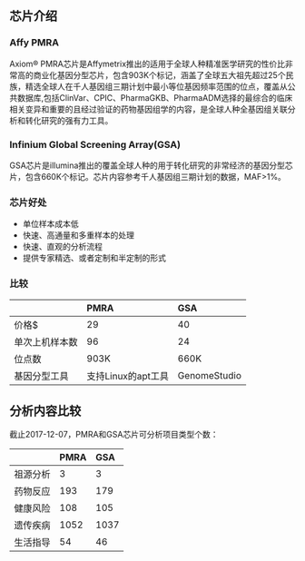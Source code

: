 ## 芯片介绍

### Affy PMRA
Axiom® PMRA芯片是Affymetrix推出的适用于全球人种精准医学研究的性价比非常高的商业化基因分型芯片，包含903K个标记，涵盖了全球五大祖先超过25个民族，精选全球人在千人基因组三期计划中最小等位基因频率范围的位点，覆盖从公共数据库,包括ClinVar、CPIC、PharmaGKB、PharmaADM选择的最综合的临床相关变异和重要的且经过验证的药物基因组学的内容，是全球人种全基因组关联分析和转化研究的强有力工具。

### Infinium Global Screening Array(GSA)
GSA芯片是illumina推出的覆盖全球人种的用于转化研究的非常经济的基因分型芯片，包含660K个标记。芯片内容参考千人基因组三期计划的数据，MAF>1%。

### 芯片好处
- 单位样本成本低
- 快速、高通量和多重样本的处理
- 快速、直观的分析流程
- 提供专家精选、或者定制和半定制的形式

### 比较
||PMRA|GSA|
|:--|:--|:--|
|价格$|29|40|
|单次上机样本数|96|24|
|位点数|903K|660K|
|基因分型工具|支持Linux的apt工具|GenomeStudio|


## 分析内容比较
截止2017-12-07，PMRA和GSA芯片可分析项目类型个数：

||PMRA|GSA|
|:--|:--|:--|
|祖源分析|3|3|
|药物反应|193|179|
|健康风险|108|105|
|遗传疾病|1052|1037|
|生活指导|54|46|

